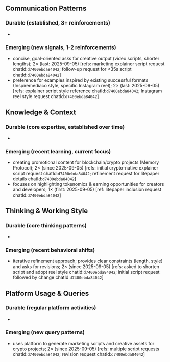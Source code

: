 ## Communication Patterns
### Durable (established, 3+ reinforcements)
- 

### Emerging (new signals, 1-2 reinforcements)
- concise, goal-oriented asks for creative output (video scripts, shorter lengths); 2× (last: 2025-09-05) [refs: marketing explainer script request chatId:`d7400ebda84042`; follow-up request for <35s script chatId:`d7400ebda84042`]
- preference for examples inspired by existing successful formats (Inspiremediaco style, specific Instagram reel); 2× (last: 2025-09-05) [refs: explainer script style reference chatId:`d7400ebda84042`; Instagram reel style request chatId:`d7400ebda84042`]

## Knowledge & Context
### Durable (core expertise, established over time)
- 

### Emerging (recent learning, current focus)
- creating promotional content for blockchain/crypto projects (Memory Protocol); 2× (since 2025-09-05) [refs: initial crypto-native explainer script request chatId:`d7400ebda84042`; refinement request for litepaper details chatId:`d7400ebda84042`]
- focuses on highlighting tokenomics & earning opportunities for creators and developers; 1× (first: 2025-09-05) [ref: litepaper inclusion request chatId:`d7400ebda84042`]

## Thinking & Working Style
### Durable (core thinking patterns)
- 

### Emerging (recent behavioral shifts)
- iterative refinement approach; provides clear constraints (length, style) and asks for revisions; 2× (since 2025-09-05) [refs: asked to shorten script and adopt reel style chatId:`d7400ebda84042`; initial script request followed by change chatId:`d7400ebda84042`]

## Platform Usage & Queries
### Durable (regular platform activities)
- 

### Emerging (new query patterns)
- uses platform to generate marketing scripts and creative assets for crypto projects; 2× (since 2025-09-05) [refs: multiple script requests chatId:`d7400ebda84042`; revision request chatId:`d7400ebda84042`]